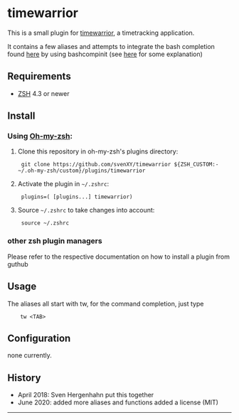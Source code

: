 # timewarrior

This is a small plugin for [timewarrior][1], a timetracking application.

It contains a few aliases and attempts to integrate the bash completion found [here][2]
by using bashcompinit (see [here][3] for some explanation)

Requirements
------------------------------------------------------------------------------

* [ZSH][4] 4.3 or newer

Install
------------------------------------------------------------------------------

### Using [Oh-my-zsh][5]:

1. Clone this repository in oh-my-zsh's plugins directory:

        git clone https://github.com/svenXY/timewarrior ${ZSH_CUSTOM:-~/.oh-my-zsh/custom}/plugins/timewarrior

2. Activate the plugin in `~/.zshrc`:

        plugins=( [plugins...] timewarrior)

3. Source `~/.zshrc`  to take changes into account:

        source ~/.zshrc
        
### other zsh plugin managers

Please refer to the respective documentation on how to install a plugin from guthub

Usage
------------------------------------------------------------------------------

The aliases all start with tw, for the command completion, just type

        tw <TAB>

Configuration
------------------------------------------------------------------------------

none currently.


History
------------------------------------------------------------------------------

* April 2018: Sven Hergenhahn put this together
* June 2020: added more aliases and functions
             added a license (MIT)

------------------------------------------------------------------------------
[1]: https://timewarrior.net/
[2]: https://github.com/lauft/timew-bashcompletion
[3]: https://stackoverflow.com/questions/3249432/can-a-bash-tab-completion-script-be-used-in-zsh/8492043#8492043 
[4]: http://zsh.sourceforge.net
[5]: https://github.com/robbyrussell/oh-my-zsh


